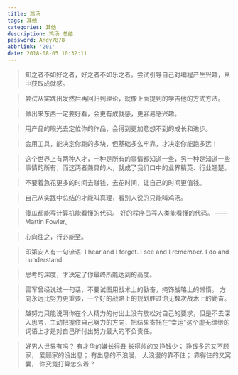 ```yaml
---
title: 鸡汤
tags: 其他
categories: 其他
description: 鸡汤 总结
password: Andy7878
abbrlink: '201'
date: 2018-08-05 10:32:11
---
```


> 知之者不如好之者，好之者不如乐之者。尝试引导自己对编程产生兴趣，从中获取成就感。

> 尝试从实践出发然后再回归到理论，就像上面提到的学吉他的方式方法。

> 做出来东西一定要好看，会更有成就感，更容易感兴趣。

> 用产品的眼光去定位你的作品，会得到更加意想不到的成长和进步。

> 会用工具，能决定你跑的多块，但基础多么牢靠，才决定你能跑多远！

> 这个世界上有两种人才，一种是所有的事情都知道一些，另一种是知道一些事情的所有，而这两者兼具的人，就成了我们口中的业界精英、行业翘楚。

> 不要着急花更多的时间去赚钱，去花时间，让自己的时间更值钱。

> 自己从实践中总结的才能叫真理，看别人说的只能叫鸡汤。

> 傻瓜都能写计算机能看懂的代码。
> 好的程序员写人类能看懂的代码。
> —— Martin Fowler。

> 心向往之，行必能至。

> 印第安人有一句谚语:
> I hear and I forget. I see and I remember. I do and I understand.

> 思考的深度，才决定了你最终所能达到的高度。

> 雷军曾经说过一句话，不要试图用战术上的勤奋，掩饰战略上的懒惰。
> 方向永远比努力更重要，一个好的战略上的规划胜过你无数次战术上的勤奋。

> 越努力只能说明你在个人精力的付出上没有放松对自己的要求，但是不去深入思考，主动把握住自己努力的方向，把结果寄托在"幸运"这个虚无缥缈的词语上才是对自己所付出努力最大的不负责任。

> 好男人世界有吗？ 有才华的嫌长得丑 长得帅的又挣钱少； 挣钱多的又不顾家， 爱顾家的没出息； 有出息的不浪漫， 太浪漫的靠不住； 靠得住的又窝囊， 你究竟打算怎么着？
